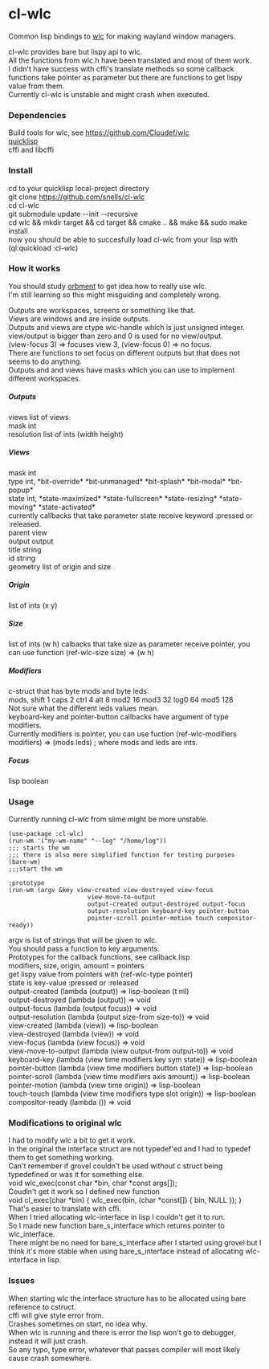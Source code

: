 # cl-wlc
Common lisp bindings to [wlc](https://github.com/Cloudef/wlc) for making wayland window managers.


cl-wlc provides bare but lispy api to wlc.   
All the functions from wlc.h have been translated and most of them work.  
I didn't have success with cffi's translate methods so some callback functions take pointer as parameter but there are functions to get lispy value from them.   
Currently cl-wlc is unstable and might crash when executed.   


### Dependencies


Build tools for wlc, see https://github.com/Cloudef/wlc   
[quicklisp](https://www.quicklisp.org/beta/)   
cffi and libcffi   

### Install

cd to your quicklisp local-project directory   
git clone https://github.com/snells/cl-wlc   
cd cl-wlc   
git submodule update --init --recursive   
cd wlc && mkdir target && cd target && cmake .. && make && sudo make install   
now you should be able to succesfully load cl-wlc from your lisp with (ql:quickload :cl-wlc)   


### How it works


You should study [orbment](https://github.com/Cloudef/orbment) to get idea how to really use wlc.  
I'm still learning so this might misguiding and completely wrong.   


Outputs are workspaces, screens or something like that.   
Views are windows and are inside outputs.   
Outputs and views are ctype wlc-handle which is just unsigned integer.   
view/output is bigger than zero and 0 is used for no view/output.   
(view-focus 3) => focuses view 3, (view-focus 0) => no focus.   
There are functions to set focus on different outputs but that does not seems to do anything.   
Outputs and and views have masks which you can use to implement different workspaces.   


##### Outputs   
views list of views   
mask int   
resolution list of ints (width height)   
##### Views   
mask int   
type int, \*bit-override\* \*bit-unmanaged\* \*bit-splash\* \*bit-modal\* \*bit-popup\*  
state int, \*state-maximized\* \*state-fullscreen\* \*state-resizing\* \*state-moving\* \*state-activated\*  
currently callbacks that take parameter state receive keyword :pressed or :released.   
parent view   
output   output  
title string   
id   string   
geometry list of origin and size   
##### Origin   
list of ints (x y)   
##### Size   
list of ints (w h) 
calbacks that take size as parameter receive pointer, you can use function (ref-wlc-size size) => (w h)   
##### Modifiers   
c-struct that has byte mods and byte leds.   
mods, shift 1 caps 2 ctrl 4 alt 8 mod2 16 mod3 32 log0 64 mod5 128    
Not sure what the different leds values mean.   
keyboard-key and pointer-button callbacks have argument of type modifiers.   
Currently modifiers is pointer, you can use fuction (ref-wlc-modifiers modifiers) => (mods leds) ; where mods and leds are ints.   
##### Focus   
lisp boolean   


### Usage   
Currently running cl-wlc from slime might be more unstable.   

```
(use-package :cl-wlc)
(run-wm '("my-wm-name" "--log" "/home/log"))
;;; starts the wm
;;; there is also more simplified function for testing purposes
(bare-wm)
;;;start the wm

;prototype
(run-wm (argv &key view-created view-destroyed view-focus
                      view-move-to-output
                      output-created output-destroyed output-focus
                      output-resolution keyboard-key pointer-button
                      pointer-scroll pointer-motion touch compositor-ready))
```

argv is list of strings that will be given to wlc.   
You should pass a function to key arguments.   
Prototypes for the callback functions, see callback.lisp   
modifiers, size, origin, amount = pointers   
get lispy value from pointers with (ref-wlc-type pointer)   
state is key-value :pressed or :released      
output-created (lambda (output))  => lisp-boolean (t nil)   
output-destroyed (lambda (output)) => void   
output-focus (lambda (output focus)) => void   
output-resolution (lambda (output size-from size-to)) => void   
view-created (lambda (view)) => lisp-boolean   
view-destroyed (lambda (view)) => void   
view-focus (lambda (view focus)) => void   
view-move-to-output (lambda (view output-from output-to)) => void   
keyboard-key (lambda (view time modifiers key sym state)) => lisp-boolean   
pointer-button (lambda (view time modifiers button state)) => lisp-boolean   
pointer-scroll (lambda (view time modifiers axis amount)) => lisp-boolean   
pointer-motion (lambda (view time origin)) => lisp-boolean   
touch-touch (lambda (view time modifiers type slot origin)) => lisp-boolean    
compositor-ready (lambda ()) => void   


### Modifications to original wlc

I had to modify wlc a bit to get it work.   
In the original the interface struct are not typedef'ed  and I had to typedef them to get something working.   
Can't remember if grovel couldn't be used without c struct being typedefined or was it for something else.      
void wlc_exec(const char *bin, char *const args[]);   
Coudln't get it work so I defined new function   
void cl_exec(char *bin) { wlc_exec(bin, (char *const[]) { bin, NULL }); }   
That's easier to translate with cffi.     
When I tried allocating wlc-interface in lisp I couldn't get it to run.   
So I made new function bare_s_interface which returns pointer to wlc_interface.   
There might be no need for bare_s_interface after I started using grovel but I think it's more stable when using bare_s_interface instead of allocating wlc-interface in lisp.   


### Issues   

When starting wlc the interface structure has to be allocated using bare reference to cstruct.   
cffi will give style error from.      
Crashes sometimes on start, no idea why.      
When wlc is running and there is error the lisp won't go to debugger, instead it will just crash.   
So any typo, type error, whatever that passes compiler will most likely cause crash somewhere.


